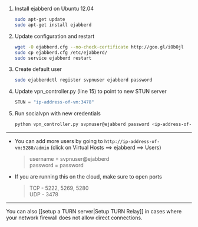 1.  Install ejabberd on Ubuntu 12.04

    ```bash
    sudo apt-get update
    sudo apt-get install ejabberd
    ```

2.  Update configuration and restart

    ```bash
    wget -O ejabberd.cfg --no-check-certificate http://goo.gl/iObOjl
    sudo cp ejabberd.cfg /etc/ejabberd/
    sudo service ejabberd restart
    ```

3.  Create default user

    ```bash
    sudo ejabberdctl register svpnuser ejabberd password
    ```

4.  Update vpn_controller.py (line 15) to point to new STUN server

    ```python
    STUN = "ip-address-of-vm:3478"
    ```

5.  Run socialvpn with new credentials

    ```bash
    python vpn_controller.py svpnuser@ejabberd password <ip-address-of-vm>
    ```

---

-   You can add more users by going to `http://ip-address-of-vm:5280/admin`
    (click on Virtual Hosts ==\> ejabberd ==\> Users)

    >   username = svpnuser@ejabberd  
    >   password = password

-   If you are running this on the cloud, make sure to open ports

    > TCP - 5222, 5269, 5280  
    > UDP - 3478

---

You can also [[setup a TURN server|Setup TURN Relay]] in cases where your
network firewall does not allow direct connections.
